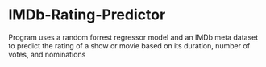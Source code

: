 # IMDb-Rating-Predictor
Program uses a random forrest regressor model and an IMDb meta dataset to predict the rating of a show or movie based on its duration, number of votes, and nominations
